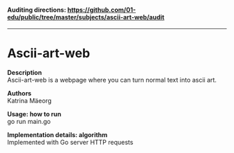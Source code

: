 #### Auditing directions: https://github.com/01-edu/public/tree/master/subjects/ascii-art-web/audit #### 

---  

# Ascii-art-web  

**Description**  
Ascii-art-web is a webpage where you can turn normal text into ascii art.

**Authors**  
Katrina Mäeorg

**Usage: how to run**  
go run main.go

**Implementation details: algorithm**  
Implemented with Go server HTTP requests